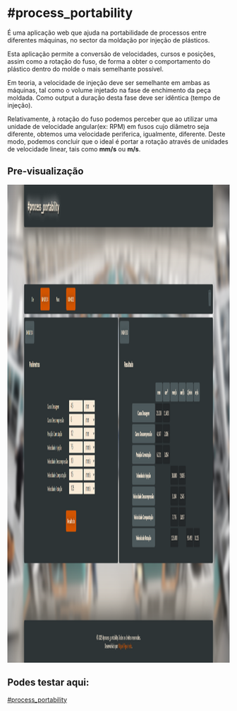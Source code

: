 # #process_portability

É uma aplicação web que ajuda na portabilidade de processos entre diferentes máquinas, no sector da moldação por injeção de plásticos.

Esta aplicação permite a conversão de velocidades, cursos e posições, assim como a rotação do fuso, de forma a obter o comportamento do plástico dentro do molde o mais semelhante possível.

Em teoria, a velocidade de injeção deve ser semelhante em ambas as máquinas, tal como o volume injetado na fase de enchimento da peça moldada. Como output a duração desta fase deve ser idêntica (tempo de injeção).

Relativamente, à rotação do fuso podemos perceber que ao utilizar uma unidade de velocidade angular(ex: RPM) em fusos cujo diâmetro seja diferente, obtemos uma velocidade periferica, igualmente, diferente. Deste modo, podemos concluir que o ideal é portar a rotação através de unidades de velocidade linear, tais como <b>mm/s</b> ou <b>m/s</b>.

## Pre-visualização

<img src="./img/preview1920x1080.png" WIDTH="1920" HEIGHT="1080">

## Podes testar aqui:
<a href="https://mfigueiredoo.github.io/process_portability/">#process_portability</a>
